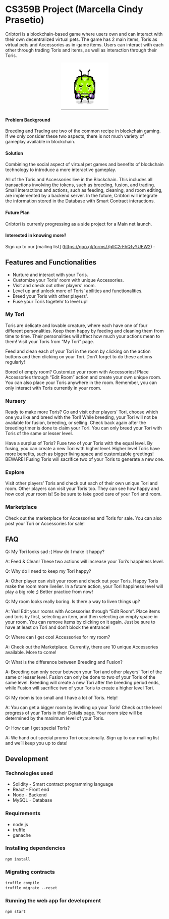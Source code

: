 # CS359B Project (Marcella Cindy Prasetio)

Cribtori is a blockchain-based game where users own and can interact with their own decentralized virtual pets. The game has 2 main items, Toris as virtual pets and Accessories as in-game items. Users can interact with each other through trading Toris and items, as well as interaction through their Toris.

<p align="center">
  <img width="150" height="150" src="public/tori.gif">
</p>

#### Problem Background

Breeding and Trading are two of the common recipe in blockchain gaming. If we only consider these two aspects, there is not much variety of gameplay available in blockchain.

#### Solution
Combining the social aspect of virtual pet games and benefits of blockchain technology to introduce a more interactive gameplay.

All of the Toris and Accessories live in the Blockchain. This includes all transactions involving the tokens, such as breeding, fusion, and trading. Small interactions and actions, such as feeding, cleaning, and room editing, are implemented by a backend server. In the future, Cribtori will integrate the information stored in the Database with Smart Contract interactions.

#### Future Plan 

Cribtori is currenly progressing as a side project for a Main net launch. 

#### Interested in knowing more?

Sign up to our [mailing list] (https://goo.gl/forms/7gIlC2rFhQfyYUEW2) : 

## Features and Functionalities

* Nurture and interact with your Toris.
* Customize your Toris' room with unique Accessories.
* Visit and check out other players' room.
* Level up and unlock more of Toris' abilities and functionalities.
* Breed your Toris with other players'.
* Fuse your Toris togetehr to level up!

### My Tori

Toris are delicate and lovable creature, where each have one of four different personalities. 
Keep them happy by feeding and cleaning them from time to time. Their personalities will affect how much your actions mean to them! Visit your Toris from “My Tori” page.

Feed and clean each of your Tori in the room by clicking on the action buttons and then clicking on your Tori. Don’t forget to do these actions regularly! 

Bored of empty room? Customize your room with Accessories! Place Accessories through “Edit Room” action and create your own unique room. You can also place your Toris anywhere in the room. Remember, you can only interact with Toris currently in your room. 

### Nursery

Ready to make more Toris? Go and visit other players’ Tori, choose which one you like and breed with the Tori! While breeding, your Tori will not be available for fusion, breeding, or selling. Check back again after the breeding timer is done to claim your Tori. You can only breed your Tori with Toris of the same or lesser level.

Have a surplus of Toris? Fuse two of your Toris with the equal level. By fusing, you can create a new Tori with higher level. Higher level Toris have more benefits, such as bigger living space and customizable greetings! BEWARE! Fusing Toris will sacrifice two of your Toris to generate a new one.

### Explore

Visit other players’ Toris and check out each of their own unique Tori and room. 
Other players can visit your Toris too. They can see how happy and how cool your room is! So be sure to take good care of your Tori and room. 

### Marketplace

Check out the marketplace for Accessories and Toris for sale. You can also post your Tori or Accessories for sale!


## FAQ

Q: My Tori looks sad :( How do I make it happy?

A: Feed & Clean! These two actions will increase your Tori’s happiness level.


Q: Why do I need to keep my Tori happy?

A: Other player can visit your room and check out your Toris. Happy Toris make the room more livelier. In a future action, your Tori happiness level will play a big role ;) Better practice from now!


Q: My room looks really boring. Is there a way to liven things up?

A: Yes! Edit your rooms with Accessories through “Edit Room”. Place items and toris by first, selecting an item, and then selecting an empty space in your room. You can remove items by clicking on it again. Just be sure to have at least on Tori and don’t block the entrance!


Q: Where can I get cool Accessories for my room?

A: Check out the Marketplace. Currently, there are 10 unique Accessories available. More to come!


Q: What is the difference between Breeding and Fusion?

A: Breeding can only occur between your Tori and other players’ Tori of the same or lesser level.  Fusion can only be done to two of your Toris of the same level. Breeding will create a new Tori after the breeding period ends, while Fusion will sacrifice two of your Toris to create a higher level Tori.


Q: My room is too small and I have a lot of Toris. Help!

A: You can get a bigger room by levelling up your Toris! Check out the level progress of your Toris in their Details page. Your room size will be determined by the maximum level of your Toris.


Q: How can I get special Toris?

A: We hand out special promo Tori occasionally. Sign up to our mailing list and we’ll keep you up to date!



## Development

### Technologies used

* Solidity - Smart contract programming language
* React - Front end
* Node - Backend
* MySQL - Database

### Requirements

* node.js
* truffle
* ganache

### Installing dependencies
```
npm install
```

### Migrating contracts
```
truffle compile 
truffle migrate --reset
```

### Running the web app for development
```
npm start
```
